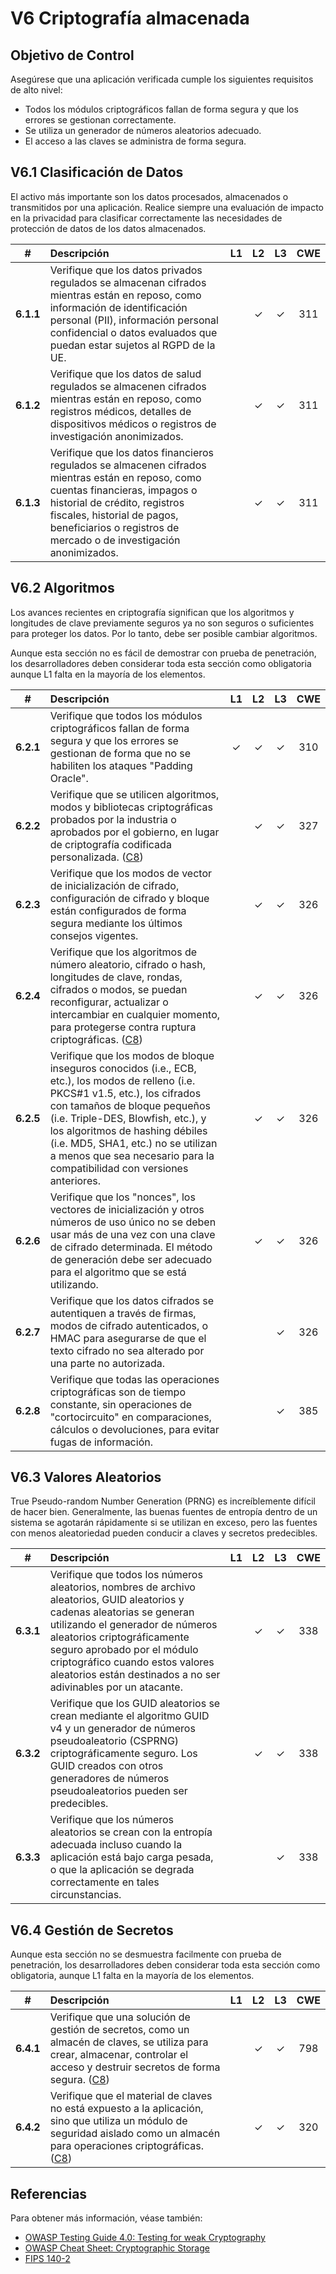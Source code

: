 # V6 Criptografía almacenada

## Objetivo de Control

Asegúrese que una aplicación verificada cumple los siguientes requisitos de alto nivel:

 * Todos los módulos criptográficos fallan de forma segura y que los errores se gestionan correctamente. 
 * Se utiliza un generador de números aleatorios adecuado. 
 * El acceso a las claves se administra de forma segura.

## V6.1 Clasificación de Datos

El activo más importante son los datos procesados, almacenados o transmitidos por una aplicación. Realice siempre una evaluación de impacto en la privacidad para clasificar correctamente las necesidades de protección de datos de los datos almacenados.

| # | Descripción | L1 | L2 | L3 | CWE |
| :---: | :--- | :---: | :---:| :---: | :---: |
| **6.1.1** | Verifique que los datos privados regulados se almacenan cifrados mientras están en reposo, como información de identificación personal (PII), información personal confidencial o datos evaluados que puedan estar sujetos al RGPD de la UE. | | ✓ | ✓ | 311 |
| **6.1.2** | Verifique que los datos de salud regulados se almacenen cifrados mientras están en reposo, como registros médicos, detalles de dispositivos médicos o registros de investigación anonimizados. | | ✓ | ✓ | 311 |
| **6.1.3** | Verifique que los datos financieros regulados se almacenen cifrados mientras están en reposo, como cuentas financieras, impagos o historial de crédito, registros fiscales, historial de pagos, beneficiarios o registros de mercado o de investigación anonimizados. | | ✓ | ✓ | 311 |

## V6.2 Algoritmos

Los avances recientes en criptografía significan que los algoritmos y longitudes de clave previamente seguros ya no son seguros o suficientes para proteger los datos. Por lo tanto, debe ser posible cambiar algoritmos.

Aunque esta sección no es fácil de demostrar con prueba de penetración, los desarrolladores deben considerar toda esta sección como obligatoria aunque L1 falta en la mayoría de los elementos.

| # | Descripción | L1 | L2 | L3 | CWE |
| :---: | :--- | :---: | :---:| :---: | :---: |
| **6.2.1** | Verifique que todos los módulos criptográficos fallan de forma segura y que los errores se gestionan de forma que no se habiliten los ataques "Padding Oracle". | ✓ | ✓ | ✓ | 310 |
| **6.2.2** | Verifique que se utilicen algoritmos, modos y bibliotecas criptográficas probados por la industria o aprobados por el gobierno, en lugar de criptografía codificada personalizada. ([C8](https://owasp.org/www-project-proactive-controls/#div-numbering)) | | ✓ | ✓ | 327 |
| **6.2.3** | Verifique que los modos de vector de inicialización de cifrado, configuración de cifrado y bloque están configurados de forma segura mediante los últimos consejos vigentes. | | ✓ | ✓ | 326 |
| **6.2.4** | Verifique que los algoritmos de número aleatorio, cifrado o hash, longitudes de clave, rondas, cifrados o modos, se puedan reconfigurar, actualizar o intercambiar en cualquier momento, para protegerse contra ruptura criptográficas. ([C8](https://owasp.org/www-project-proactive-controls/#div-numbering)) | | ✓ | ✓ | 326 |
| **6.2.5** | Verifique que los modos de bloque inseguros conocidos (i.e., ECB, etc.), los modos de relleno (i.e. PKCS#1 v1.5, etc.), los cifrados con tamaños de bloque pequeños (i.e. Triple-DES, Blowfish, etc.), y los algoritmos de hashing débiles (i.e. MD5, SHA1, etc.) no se utilizan a menos que sea necesario para la compatibilidad con versiones anteriores. | | ✓ | ✓ | 326 |
| **6.2.6** | Verifique que los "nonces", los vectores de inicialización y otros números de uso único no se deben usar más de una vez con una clave de cifrado determinada. El método de generación debe ser adecuado para el algoritmo que se está utilizando. | | ✓ | ✓ | 326 |
| **6.2.7** | Verifique que los datos cifrados se autentiquen a través de firmas, modos de cifrado autenticados, o HMAC para asegurarse de que el texto cifrado no sea alterado por una parte no autorizada. | | | ✓ | 326 |
| **6.2.8** | Verifique que todas las operaciones criptográficas son de tiempo constante, sin operaciones de "cortocircuito" en comparaciones, cálculos o devoluciones, para evitar fugas de información. | | | ✓ | 385 |

## V6.3 Valores Aleatorios

True Pseudo-random Number Generation (PRNG) es increíblemente difícil de hacer bien. Generalmente, las buenas fuentes de entropía dentro de un sistema se agotarán rápidamente si se utilizan en exceso, pero las fuentes con menos aleatoriedad pueden conducir a claves y secretos predecibles.

| # | Descripción | L1 | L2 | L3 | CWE |
| :---: | :--- | :---: | :---:| :---: | :---: |
| **6.3.1** | Verifique que todos los números aleatorios, nombres de archivo aleatorios, GUID aleatorios y cadenas aleatorias se generan utilizando el generador de números aleatorios criptográficamente seguro aprobado por el módulo criptográfico cuando estos valores aleatorios están destinados a no ser adivinables por un atacante. | | ✓ | ✓ | 338 |
| **6.3.2** | Verifique que los GUID aleatorios se crean mediante el algoritmo GUID v4 y un generador de números pseudoaleatorio (CSPRNG) criptográficamente seguro. Los GUID creados con otros generadores de números pseudoaleatorios pueden ser predecibles. | | ✓ | ✓ | 338 |
| **6.3.3** | Verifique que los números aleatorios se crean con la entropía adecuada incluso cuando la aplicación está bajo carga pesada, o que la aplicación se degrada correctamente en tales circunstancias. | | | ✓ | 338 |

## V6.4 Gestión de Secretos

Aunque esta sección no se desmuestra facilmente con prueba de penetración, los desarrolladores deben considerar toda esta sección como obligatoria, aunque L1 falta en la mayoría de los elementos.

| # | Descripción | L1 | L2 | L3 | CWE |
| :---: | :--- | :---: | :---:| :---: | :---: |
| **6.4.1** | Verifique que una solución de gestión de secretos, como un almacén de claves, se utiliza para crear, almacenar, controlar el acceso y destruir secretos de forma segura. ([C8](https://owasp.org/www-project-proactive-controls/#div-numbering)) | | ✓ | ✓ | 798 |
| **6.4.2** | Verifique que el material de claves no está expuesto a la aplicación, sino que utiliza un módulo de seguridad aislado como un almacén para operaciones criptográficas. ([C8](https://owasp.org/www-project-proactive-controls/#div-numbering)) | | ✓ | ✓ | 320 |

## Referencias

Para obtener más información, véase también:

* [OWASP Testing Guide 4.0: Testing for weak Cryptography](https://owasp.org/www-project-web-security-testing-guide/v41/4-Web_Application_Security_Testing/09-Testing_for_Weak_Cryptography/README.html)
* [OWASP Cheat Sheet: Cryptographic Storage](https://cheatsheetseries.owasp.org/cheatsheets/Cryptographic_Storage_Cheat_Sheet.html)
* [FIPS 140-2](https://csrc.nist.gov/publications/detail/fips/140/2/final)
